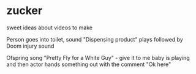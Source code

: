 # zucker
sweet ideas about videos to make

Person goes into toilet, sound "Dispensing product" plays followed by Doom injury sound

Ofspring song "Pretty Fly for a White Guy" - give it to me baby is playing and then actor hands something out with the comment "Ok here"

